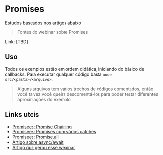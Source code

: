# Promises
Estudos baseados nos artigos abaixo 

> Fontes do webinar sobre Promises

Link: [TBD]

## Uso

Todos os exemplos estão em ordem didática, iniciando do básico de callbacks. Para executar qualquer código basta `node src/<pasta>/<arquivo>`.

> Alguns arquivos tem vários trechos de códigos comentados, então você talvez você queira descomentá-los para poder testar diferentes aproximações do exemplo

## Links uteis

- [Promisees: Promise Chaining](http://bit.ly/2YavENI)
- [Promisees: Promises com vários catches](http://bit.ly/2Yavhmi)
- [Promisees: Promise.all](http://bit.ly/2YfRb7G)
- [Artigo sobre async/await](https://imasters.com.br/desenvolvimento/funcoes-assincronas-e-retornos-como-o-async-await-tornaram-o-codigo-mais-legivel)
- [Artigo que gerou esse webinar](https://medium.com/trainingcenter/entendendo-promises-de-uma-vez-por-todas-32442ec725c2)

